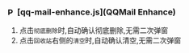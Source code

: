 ### <picture><source media="(prefers-color-scheme: dark)" srcset="https://mail.qq.com/zh_CN/htmledition/images/favicon/qqmail_favicon_32h.png"><img width=15 alt="Pikpak logo" src="https://mail.qq.com/zh_CN/htmledition/images/favicon/qqmail_favicon_32h.png"></picture> [qq-mail-enhance.js](QQMail Enhance)
1. 点击`彻底删除`时,自动确认彻底删除,无需二次弹窗
2. 点击`回收站`右侧的`清空`时,自动确认清空,无需二次弹窗